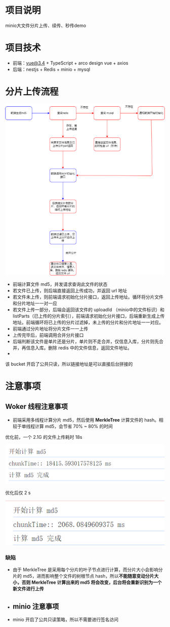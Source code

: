# 项目说明

minio大文件分片上传、续传、秒传demo

# 项目技术

- 前端：vue@3.4 + TypeScript + arco design vue + axios
- 后端：nestjs + Redis + minio  + mysql

# 分片上传流程

![上传流程](./images/multi-part-upload.png)

- 前端计算文件 md5，并发请求查询此文件的状态
- 若文件已上传，则后端直接返回上传成功，并返回 url 地址
- 若文件未上传，则前端请求初始化分片接口，返回上传地址。循环将分片文件和分片地址一一对一应
- 若文件上传一部分，后端会返回该文件的 uploadId （minio中的文件标识）和 listParts（已上传的分片索引），前端请求初始化分片接口，后端重新生成上传地址。前端循环将已上传的分片过滤掉，未上传的分片和分片地址一一对应。
- 前端通过分片地址将分片文件一一上传
- 上传完毕后，前端调用合并分片接口
- 后端判断该文件是单片还是分片，单片则不走合并，仅信息入库，分片则先合并，再信息入库。删除 redis 中的文件信息，返回文件地址。
- 
该 bucket 开启了公共只读，所以链接地址是可以直接后台拼接的

# 注意事项

## Woker 线程注意事项

- 前端采用多线程计算分片 md5，然后使用 **MerkleTree** 计算文件的 hash。相较于单线程计算 md5，会节省 70% ~ 80% 的时间 

优化前，一个 2.1G 的文件上传耗时 18s

![](./images/normal-md5.png)

优化后仅 2 s

![](./images/worker-md5.png)

### 缺陷

- 由于 MerkleTree 是采用每个分片的叶子节点进行计算，而分片大小会影响分片的 md5，进而影响整个文件的树根节点 hash，所以**不能随意变动分片大小，否则 MerkleTree 计算出来的 md5 将会改变，后台将会重新识别为一个新文件进行上传**

- ## minio 注意事项

- minio 开启了公共只读策略，所以不需要进行签名访问
